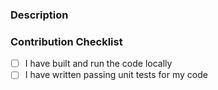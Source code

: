 ### Description
<!-- Describe the intent of your changes -->


### Contribution Checklist
<!-- Before submitting this PR, please verify: -->

- [ ] I have built and run the code locally
- [ ] I have written passing unit tests for my code

